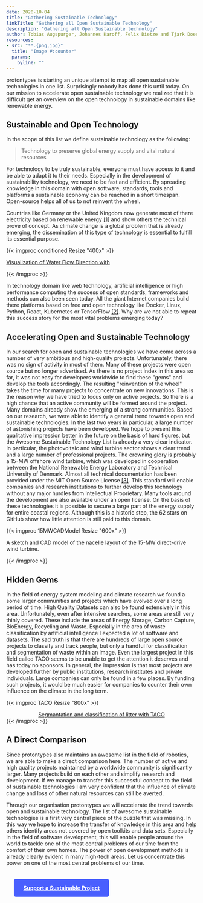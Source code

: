 ```yaml
---
date: 2020-10-04
title: "Gathering Sustainable Technology"
linkTitle: "Gathering all Open Sustainable Technology"
description: "Gathering all Open Sustainable technology"
author: Tobias Augspurger, Johannes Karoff, Felix Dietze and Tjark Doering ([@protontypes](https://twitter.com/protontypes))
resources:
- src: "**.{png,jpg}"
  title: "Image #:counter"  
  params:
    byline: ""
---
```



protontypes is starting an unique attempt to map all open sustainable technologies in one list. Surprisingly nobody has done this until today. On our mission to accelerate open sustainable technology we realized that it is difficult get an overview on the open technology in sustainable domains like renewable energy.


## Sustainable and Open Technology

In the scope of this list we define sustainable technology as the following:

> Technology to preserve global energy supply and vital natural resources 

For technology to be truly sustainable, everyone must have access to it and be able to adapt it to their needs.
  Especially in the development of sustainability technology, we need to be fast and efficient. By spreading knowledge in this domain with open software, standards, tools and platforms a sustainable economy can be reached in a short timespan. Open-source helps all of us to not reinvent the wheel. 

Countries like Germany or the United Kingdom now generate most of there electricity based on renewable energy [[1]](https://www.rechargenews.com/transition/germany-s-renewable-power-share-surges-to-56-amid-covid-19-impact/2-1-837212) and show others the technical prove of concept. As climate change is a global problem that is already emerging, the dissemination of this type of technology is essential to fulfill its essential purpose. 

{{< imgproc conditioned Resize "400x" >}}

<a href="https://mattbartos.com/pysheds">Visualization of Water Flow Direction with</a>

{{< /imgproc >}}

In technology domain like web technology, artificial intelligence or high performance computing the success of open standards, frameworks and methods can also been seen today. All the giant Internet companies build there platforms based on free and open technology like Docker, Linux, Python, React, Kubernetes or TensorFlow [[2]](https://protontypes.eu/about_free_innovation/). Why are we not able to repeat this success story for the most vital problems emerging today?    

## Accelerating Open and Sustainable Technology

In our search for open and sustainable technologies we have come across a number of very ambitious and high-quality projects. Unfortunately, there was no sign of activity in most of them. Many of these projects were open source but no longer advertised. As there is no project index in this area so far, it was not easy for developers worldwide to find these "gems" and develop the tools accordingly. The resulting "reinvention of the wheel" takes the time for many projects to concentrate on new innovations.  This is the reason why we have tried to focus only on active projects.  So there is a high chance that an active community will be formed around the project.  Many domains already show the emerging of a strong communities. Based on our research, we were able to identify a general trend towards open and sustainable technologies. In the last two years in particular, a large number of astonishing projects have been developed. We hope to present this qualitative impression better in the future on the basis of hard figures, but the Awesome Sustainable Technology List is already a very clear indicator. In particular, the photovoltaic and wind turbine sector shows a clear trend and a large number of professional projects.  The crowning glory is probably a 15-MW offshore wind turbine, which was developed in cooperation between the National Renewable Energy Laboratory and
Technical University of Denmark. Almost all technical documentation has been provided under the MIT Open Source License [[3]](https://github.com/IEAWindTask37/IEA-15-240-RWT). This standard will enable companies and research institutions to further develop this technology without any major hurdles from Intellectual Proprietary. Many tools around the development are also available under an open license. On the basis of these technologies it is possible to secure a large part of the energy supply for entire coastal regions. Although this is a historic step, the 62 stars on GitHub show how little attention is still paid to this domain. 

{{< imgproc 15MWCADModel Resize "600x" >}}

A sketch and CAD model of the nacelle layout of the 15-MW direct-drive wind turbine. 

{{< /imgproc >}}


## Hidden Gems 

In the field of energy system modeling and climate research we found a some larger communities and projects which have evolved over a long period of time. High Quality Datasets can also be found extensively in this area. Unfortunately, even after intensive searches, some areas are still very thinly covered.  These include the areas of Energy Storage, Carbon Capture, BioEnergy, Recycling and Waste. Especially in the area of waste classification by artificial intelligence I expected a lot of software and datasets. The sad truth is that there are hundreds of large open source projects to classify and track people, but only a handful for classification and segmentation of waste within an image.  Even the largest project in this field called TACO seems to be unable to get the attention it deserves and has today no sponsors. 
 In general, the impression is that most projects are developed further by public institutions, research institutes and private individuals. Large companies can only be found in a few places. By funding such projects, it would be much easier for companies to counter their own influence on the climate in the long term. 

{{< imgproc TACO Resize "800x" >}}
<div style="text-align: center; display: flex; align-items: center; flex-direction: column">
<a align="center" href="https://github.com/pedropro/TACO">Segmantation and classification of litter with TACO</a>
</div>
{{< /imgproc >}}


## A Direct Comparison

Since protontypes also maintains an awesome list in the field of robotics, we are able to make a direct comparison here. The number of active and high quality projects maintained by a worldwide community is significantly larger. Many projects build on each other and simplify research and development. If we manage to transfer this successful concept to the field of sustainable technologies I am very confident that the influence of climate change and loss of other natural resources can still be averted. 

Through our organisation protontypes we will accelerate the trend towards open and sustainable technology. The list of awesome sustainable technologies is a first very central piece of the puzzle that was missing.  In this way we hope to increase the transfer of knowledge in this area and help others identify areas not covered by open toolkits and data sets.  Especially in the field of software development, this will enable people around the world to tackle one of the most central problems of our time from the comfort of their own homes. The power of open development methods is already clearly evident in many high-tech areas. Let us concentrate this power on one of the most central problems of our time.  


<a href="https://github.com/protontypes/awesome-sustainable-technology" style="display:inline-block; background: #495FFE; color: white; font-weight: bold; padding: 15px 25px; margin: 20px; border-radius: 5px;"> Support a Sustainable Project </a>




